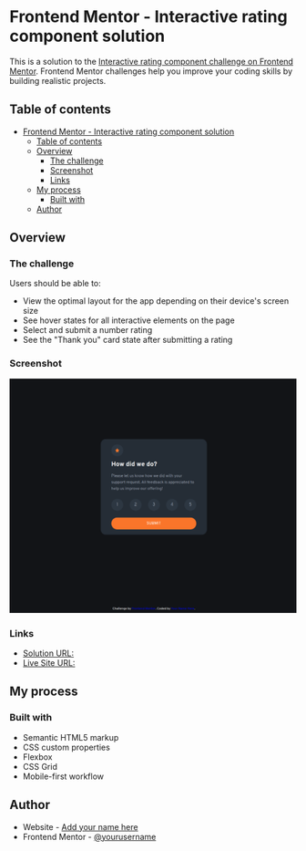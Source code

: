 # Frontend Mentor - Interactive rating component solution

This is a solution to the [Interactive rating component challenge on Frontend Mentor](https://www.frontendmentor.io/challenges/interactive-rating-component-koxpeBUmI). Frontend Mentor challenges help you improve your coding skills by building realistic projects. 

## Table of contents

- [Frontend Mentor - Interactive rating component solution](#frontend-mentor---interactive-rating-component-solution)
  - [Table of contents](#table-of-contents)
  - [Overview](#overview)
    - [The challenge](#the-challenge)
    - [Screenshot](#screenshot)
    - [Links](#links)
  - [My process](#my-process)
    - [Built with](#built-with)
  - [Author](#author)



## Overview

### The challenge

Users should be able to:

- View the optimal layout for the app depending on their device's screen size
- See hover states for all interactive elements on the page
- Select and submit a number rating
- See the "Thank you" card state after submitting a rating

### Screenshot

![](./images/main.png)


### Links

-  [Solution URL:](https://www.frontendmentor.io/challenges/interactive-rating-component-koxpeBUmI/hub/mobile-first-SJuwqN9z5)
-  [Live Site URL:](https://rbressanelli.github.io/interactive-rating-component/)

## My process

### Built with

- Semantic HTML5 markup
- CSS custom properties
- Flexbox
- CSS Grid
- Mobile-first workflow



## Author

- Website - [Add your name here](https://github.com/rbressanelli)
- Frontend Mentor - [@yourusername](https://www.frontendmentor.io/profile/rbressanelli)
